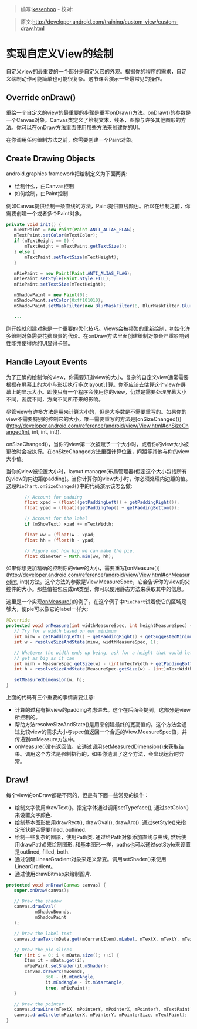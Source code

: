 > 编写:[kesenhoo](https://github.com/kesenhoo) - 校对:

> 原文:<http://developer.android.com/training/custom-view/custom-draw.html>

# 实现自定义View的绘制

自定义view的最重要的一个部分是自定义它的外观。根据你的程序的需求，自定义绘制动作可能简单也可能很复杂。这节课会演示一些最常见的操作。

## Override onDraw()
重绘一个自定义的view的最重要的步骤是重写onDraw()方法。onDraw()的参数是一个Canvas对象。Canvas类定义了绘制文本，线条，图像与许多其他图形的方法。你可以在onDraw方法里面使用那些方法来创建你的UI。

在你调用任何绘制方法之前，你需要创建一个Paint对象。

<!-- more -->

## Create Drawing Objects
android.graphics framework把绘制定义为下面两类:

* 绘制什么，由Canvas控制
* 如何绘制，由Paint控制

例如Canvas提供绘制一条直线的方法，Paint提供直线颜色。所以在绘制之前，你需要创建一个或者多个Paint对象。

```java
private void init() {
   mTextPaint = new Paint(Paint.ANTI_ALIAS_FLAG);
   mTextPaint.setColor(mTextColor);
   if (mTextHeight == 0) {
       mTextHeight = mTextPaint.getTextSize();
   } else {
       mTextPaint.setTextSize(mTextHeight);
   }

   mPiePaint = new Paint(Paint.ANTI_ALIAS_FLAG);
   mPiePaint.setStyle(Paint.Style.FILL);
   mPiePaint.setTextSize(mTextHeight);

   mShadowPaint = new Paint(0);
   mShadowPaint.setColor(0xff101010);
   mShadowPaint.setMaskFilter(new BlurMaskFilter(8, BlurMaskFilter.Blur.NORMAL));

   ...
```

刚开始就创建对象是一个重要的优化技巧。Views会被频繁的重新绘制，初始化许多绘制对象需要花费昂贵的代价。在onDraw方法里面创建绘制对象会严重影响到性能并使得你的UI显得卡顿。

## Handle Layout Events
为了正确的绘制你的view，你需要知道view的大小。复杂的自定义view通常需要根据在屏幕上的大小与形状执行多次layout计算。你不应该去估算这个view在屏幕上的显示大小。即使只有一个程序会使用你的view，仍然是需要处理屏幕大小不同，密度不同，方向不同所带来的影响。

尽管view有许多方法是用来计算大小的，但是大多数是不需要重写的。如果你的view不需要特别的控制它的大小，唯一需要重写的方法是[onSizeChanged()](http://developer.android.com/reference/android/view/View.html#onSizeChanged(int, int, int, int)).

onSizeChanged()，当你的view第一次被赋予一个大小时，或者你的view大小被更改时会被执行。在onSizeChanged方法里面计算位置，间距等其他与你的view大小值。

当你的view被设置大小时，layout manager(布局管理器)假定这个大小包括所有的view的内边距(padding)。当你计算你的view大小时，你必须处理内边距的值。这段`PieChart.onSizeChanged()`中的代码演示该怎么做:

```java
       // Account for padding
       float xpad = (float)(getPaddingLeft() + getPaddingRight());
       float ypad = (float)(getPaddingTop() + getPaddingBottom());

       // Account for the label
       if (mShowText) xpad += mTextWidth;

       float ww = (float)w - xpad;
       float hh = (float)h - ypad;

       // Figure out how big we can make the pie.
       float diameter = Math.min(ww, hh);
```

如果你想更加精确的控制你的view的大小，需要重写[onMeasure()](http://developer.android.com/reference/android/view/View.html#onMeasure(int, int))方法。这个方法的参数是View.MeasureSpec，它会告诉你的view的父控件的大小。那些值被包装成int类型，你可以使用静态方法来获取其中的信息。

这里是一个实现[onMeasure()](http://developer.android.com/reference/android/view/View.html#onMeasure)的例子。在这个例子中`PieChart`试着使它的区域足够大，使pie可以像它的label一样大:

```java
@Override
protected void onMeasure(int widthMeasureSpec, int heightMeasureSpec) {
   // Try for a width based on our minimum
   int minw = getPaddingLeft() + getPaddingRight() + getSuggestedMinimumWidth();
   int w = resolveSizeAndState(minw, widthMeasureSpec, 1);

   // Whatever the width ends up being, ask for a height that would let the pie
   // get as big as it can
   int minh = MeasureSpec.getSize(w) - (int)mTextWidth + getPaddingBottom() + getPaddingTop();
   int h = resolveSizeAndState(MeasureSpec.getSize(w) - (int)mTextWidth, heightMeasureSpec, 0);

   setMeasuredDimension(w, h);
}
```

上面的代码有三个重要的事情需要注意:

* 计算的过程有把view的padding考虑进去。这个在后面会提到，这部分是view所控制的。
* 帮助方法resolveSizeAndState()是用来创建最终的宽高值的。这个方法会通过比较view的需求大小与spec值返回一个合适的View.MeasureSpec值，并传递到onMeasure方法中。
* onMeasure()没有返回值。它通过调用setMeasuredDimension()来获取结果。调用这个方法是强制执行的，如果你遗漏了这个方法，会出现运行时异常。

## Draw!
每个view的onDraw都是不同的，但是有下面一些常见的操作：

* 绘制文字使用drawText()。指定字体通过调用setTypeface(), 通过setColor()来设置文字颜色.
* 绘制基本图形使用drawRect(), drawOval(), drawArc(). 通过setStyle()来指定形状是否需要filled, outlined.
* 绘制一些复杂的图形，使用Path类. 通过给Path对象添加直线与曲线, 然后使用drawPath()来绘制图形. 和基本图形一样，paths也可以通过setStyle来设置是outlined, filled, both.
* 通过创建LinearGradient对象来定义渐变。调用setShader()来使用LinearGradient。
* 通过使用drawBitmap来绘制图片.

```java
protected void onDraw(Canvas canvas) {
   super.onDraw(canvas);

   // Draw the shadow
   canvas.drawOval(
           mShadowBounds,
           mShadowPaint
   );

   // Draw the label text
   canvas.drawText(mData.get(mCurrentItem).mLabel, mTextX, mTextY, mTextPaint);

   // Draw the pie slices
   for (int i = 0; i < mData.size(); ++i) {
       Item it = mData.get(i);
       mPiePaint.setShader(it.mShader);
       canvas.drawArc(mBounds,
               360 - it.mEndAngle,
               it.mEndAngle - it.mStartAngle,
               true, mPiePaint);
   }

   // Draw the pointer
   canvas.drawLine(mTextX, mPointerY, mPointerX, mPointerY, mTextPaint);
   canvas.drawCircle(mPointerX, mPointerY, mPointerSize, mTextPaint);
}
```

